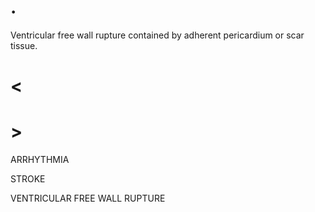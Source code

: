 # .

Ventricular free wall rupture contained by adherent pericardium or scar tissue.

# <

# >

ARRHYTHMIA

STROKE

VENTRICULAR FREE WALL RUPTURE
